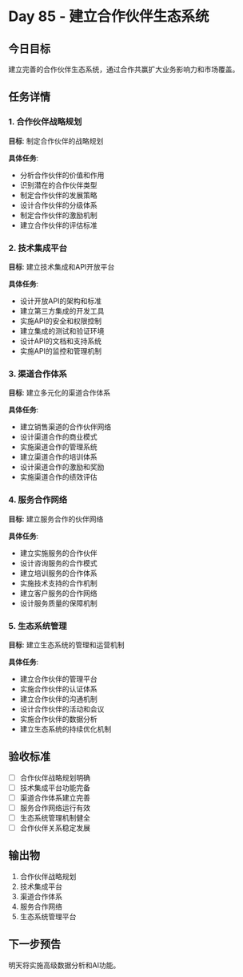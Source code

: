 # Day 85 - 建立合作伙伴生态系统

## 今日目标
建立完善的合作伙伴生态系统，通过合作共赢扩大业务影响力和市场覆盖。

## 任务详情

### 1. 合作伙伴战略规划
**目标**: 制定合作伙伴的战略规划

**具体任务**:
- 分析合作伙伴的价值和作用
- 识别潜在的合作伙伴类型
- 制定合作伙伴的发展策略
- 设计合作伙伴的分级体系
- 制定合作伙伴的激励机制
- 建立合作伙伴的评估标准

### 2. 技术集成平台
**目标**: 建立技术集成和API开放平台

**具体任务**:
- 设计开放API的架构和标准
- 建立第三方集成的开发工具
- 实施API的安全和权限控制
- 建立集成的测试和验证环境
- 设计API的文档和支持系统
- 实施API的监控和管理机制

### 3. 渠道合作体系
**目标**: 建立多元化的渠道合作体系

**具体任务**:
- 建立销售渠道的合作伙伴网络
- 设计渠道合作的商业模式
- 实施渠道合作的管理系统
- 建立渠道合作的培训体系
- 设计渠道合作的激励和奖励
- 实施渠道合作的绩效评估

### 4. 服务合作网络
**目标**: 建立服务合作的伙伴网络

**具体任务**:
- 建立实施服务的合作伙伴
- 设计咨询服务的合作模式
- 建立培训服务的合作体系
- 实施技术支持的合作机制
- 建立客户服务的合作网络
- 设计服务质量的保障机制

### 5. 生态系统管理
**目标**: 建立生态系统的管理和运营机制

**具体任务**:
- 建立合作伙伴的管理平台
- 实施合作伙伴的认证体系
- 建立合作伙伴的沟通机制
- 设计合作伙伴的活动和会议
- 实施合作伙伴的数据分析
- 建立生态系统的持续优化机制

## 验收标准
- [ ] 合作伙伴战略规划明确
- [ ] 技术集成平台功能完备
- [ ] 渠道合作体系建立完善
- [ ] 服务合作网络运行有效
- [ ] 生态系统管理机制健全
- [ ] 合作伙伴关系稳定发展

## 输出物
1. 合作伙伴战略规划
2. 技术集成平台
3. 渠道合作体系
4. 服务合作网络
5. 生态系统管理平台

## 下一步预告
明天将实施高级数据分析和AI功能。
